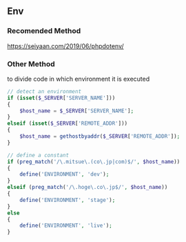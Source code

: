 ## Env

### Recomended Method

https://seiyaan.com/2019/06/phpdotenv/

### Other Method

to divide code in which environment it is executed

``` php
// detect an environment
if (isset($_SERVER['SERVER_NAME']))
{
    $host_name = $_SERVER['SERVER_NAME'];
}
elseif (isset($_SERVER['REMOTE_ADDR']))
{
    $host_name = gethostbyaddr($_SERVER['REMOTE_ADDR']);
}

// define a constant
if (preg_match('/\.mitsue\.(co\.jp|com)$/', $host_name))
{
    define('ENVIRONMENT', 'dev');
}
elseif (preg_match('/\.hoge\.co\.jp$/', $host_name))
{
    define('ENVIRONMENT', 'stage');
}
else
{
    define('ENVIRONMENT', 'live');
}
```